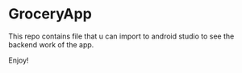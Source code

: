 # GroceryApp

This repo contains file that u can import to android studio to see the backend work of the app.

Enjoy!
